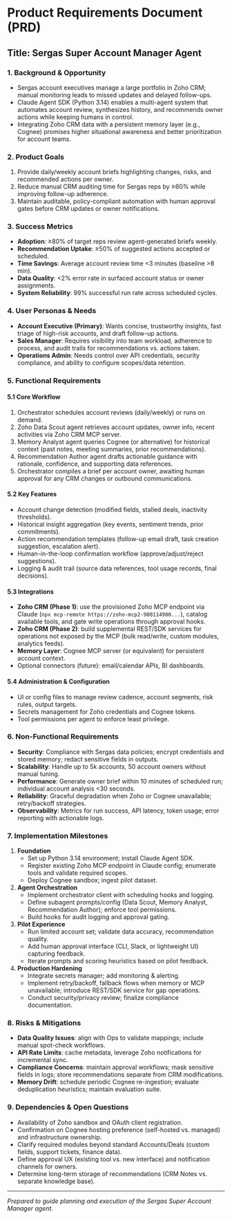 # Product Requirements Document (PRD)
## Title: Sergas Super Account Manager Agent

### 1. Background & Opportunity
- Sergas account executives manage a large portfolio in Zoho CRM; manual monitoring leads to missed updates and delayed follow-ups.
- Claude Agent SDK (Python 3.14) enables a multi-agent system that automates account review, synthesizes history, and recommends owner actions while keeping humans in control.
- Integrating Zoho CRM data with a persistent memory layer (e.g., Cognee) promises higher situational awareness and better prioritization for account teams.

### 2. Product Goals
1. Provide daily/weekly account briefs highlighting changes, risks, and recommended actions per owner.
2. Reduce manual CRM auditing time for Sergas reps by ≥60% while improving follow-up adherence.
3. Maintain auditable, policy-compliant automation with human approval gates before CRM updates or owner notifications.

### 3. Success Metrics
- **Adoption**: ≥80% of target reps review agent-generated briefs weekly.
- **Recommendation Uptake**: ≥50% of suggested actions accepted or scheduled.
- **Time Savings**: Average account review time <3 minutes (baseline >8 min).
- **Data Quality**: <2% error rate in surfaced account status or owner assignments.
- **System Reliability**: 99% successful run rate across scheduled cycles.

### 4. User Personas & Needs
- **Account Executive (Primary)**: Wants concise, trustworthy insights, fast triage of high-risk accounts, and draft follow-up actions.
- **Sales Manager**: Requires visibility into team workload, adherence to process, and audit trails for recommendations vs. actions taken.
- **Operations Admin**: Needs control over API credentials, security compliance, and ability to configure scopes/data retention.

### 5. Functional Requirements
#### 5.1 Core Workflow
1. Orchestrator schedules account reviews (daily/weekly) or runs on demand.
2. Zoho Data Scout agent retrieves account updates, owner info, recent activities via Zoho CRM MCP server.
3. Memory Analyst agent queries Cognee (or alternative) for historical context (past notes, meeting summaries, prior recommendations).
4. Recommendation Author agent drafts actionable guidance with rationale, confidence, and supporting data references.
5. Orchestrator compiles a brief per account owner, awaiting human approval for any CRM changes or outbound communications.

#### 5.2 Key Features
- Account change detection (modified fields, stalled deals, inactivity thresholds).
- Historical insight aggregation (key events, sentiment trends, prior commitments).
- Action recommendation templates (follow-up email draft, task creation suggestion, escalation alert).
- Human-in-the-loop confirmation workflow (approve/adjust/reject suggestions).
- Logging & audit trail (source data references, tool usage records, final decisions).

#### 5.3 Integrations
- **Zoho CRM (Phase 1)**: use the provisioned Zoho MCP endpoint via Claude (`npx mcp-remote https://zoho-mcp2-900114980...`), catalog available tools, and gate write operations through approval hooks.
- **Zoho CRM (Phase 2)**: build supplemental REST/SDK services for operations not exposed by the MCP (bulk read/write, custom modules, analytics feeds).
- **Memory Layer**: Cognee MCP server (or equivalent) for persistent account context.
- Optional connectors (future): email/calendar APIs, BI dashboards.

#### 5.4 Administration & Configuration
- UI or config files to manage review cadence, account segments, risk rules, output targets.
- Secrets management for Zoho credentials and Cognee tokens.
- Tool permissions per agent to enforce least privilege.

### 6. Non-Functional Requirements
- **Security**: Compliance with Sergas data policies; encrypt credentials and stored memory; redact sensitive fields in outputs.
- **Scalability**: Handle up to 5k accounts, 50 account owners without manual tuning.
- **Performance**: Generate owner brief within 10 minutes of scheduled run; individual account analysis <30 seconds.
- **Reliability**: Graceful degradation when Zoho or Cognee unavailable; retry/backoff strategies.
- **Observability**: Metrics for run success, API latency, token usage; error reporting with actionable logs.

### 7. Implementation Milestones
1. **Foundation**
   - Set up Python 3.14 environment; install Claude Agent SDK.
   - Register existing Zoho MCP endpoint in Claude config; enumerate tools and validate required scopes.
   - Deploy Cognee sandbox; ingest pilot dataset.
2. **Agent Orchestration**
   - Implement orchestrator client with scheduling hooks and logging.
   - Define subagent prompts/config (Data Scout, Memory Analyst, Recommendation Author); enforce tool permissions.
   - Build hooks for audit logging and approval gating.
3. **Pilot Experience**
   - Run limited account set; validate data accuracy, recommendation quality.
   - Add human approval interface (CLI, Slack, or lightweight UI) capturing feedback.
   - Iterate prompts and scoring heuristics based on pilot feedback.
4. **Production Hardening**
   - Integrate secrets manager; add monitoring & alerting.
   - Implement retry/backoff, fallback flows when memory or MCP unavailable; introduce REST/SDK service for gap operations.
   - Conduct security/privacy review; finalize compliance documentation.

### 8. Risks & Mitigations
- **Data Quality Issues**: align with Ops to validate mappings; include manual spot-check workflows.
- **API Rate Limits**: cache metadata, leverage Zoho notifications for incremental sync.
- **Compliance Concerns**: maintain approval workflows; mask sensitive fields in logs; store recommendations separate from CRM modifications.
- **Memory Drift**: schedule periodic Cognee re-ingestion; evaluate deduplication heuristics; maintain evaluation suite.

### 9. Dependencies & Open Questions
- Availability of Zoho sandbox and OAuth client registration.
- Confirmation on Cognee hosting preference (self-hosted vs. managed) and infrastructure ownership.
- Clarify required modules beyond standard Accounts/Deals (custom fields, support tickets, finance data).
- Define approval UX (existing tool vs. new interface) and notification channels for owners.
- Determine long-term storage of recommendations (CRM Notes vs. separate knowledge base).

---
*Prepared to guide planning and execution of the Sergas Super Account Manager agent.*
